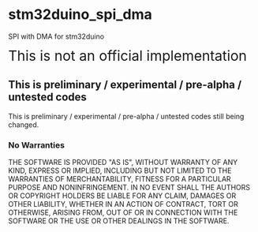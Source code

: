 # stm32duino_spi_dma
SPI with DMA for stm32duino

<span style="font-size:2em;">This is not an official implementation</span>

## This is preliminary / experimental / pre-alpha / untested codes

This is preliminary / experimental / pre-alpha / untested codes still being changed.

### No Warranties

THE SOFTWARE IS PROVIDED "AS IS", WITHOUT WARRANTY OF ANY KIND, EXPRESS OR IMPLIED, INCLUDING BUT NOT LIMITED TO THE WARRANTIES OF MERCHANTABILITY, FITNESS FOR A PARTICULAR PURPOSE AND NONINFRINGEMENT. IN NO EVENT SHALL THE AUTHORS OR COPYRIGHT HOLDERS BE LIABLE FOR ANY CLAIM, DAMAGES OR OTHER LIABILITY, WHETHER IN AN ACTION OF CONTRACT, TORT OR OTHERWISE, ARISING FROM, OUT OF OR IN CONNECTION WITH THE SOFTWARE OR THE USE OR OTHER DEALINGS IN THE SOFTWARE.

